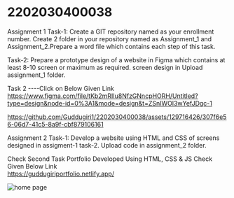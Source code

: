 # 2202030400038
Assignment 1
Task-1: Create a GIT repository named as your enrollment number. Create 2
folder in your repository named as Assignment_1 and Assignment_2.Prepare a word file which contains each step of this task.


Task-2: Prepare a prototype design of a website in Figma which contains at least 8-10 screen or maximum as required.  screen design in Upload  assignment_1 folder.

Task 2 ----Click on Below Given Link 
https://www.figma.com/file/tKb2mRIIu8NfzGNncpHORH/Untitled?type=design&node-id=0%3A1&mode=design&t=ZSnIWOl3wYefJDgc-1

https://github.com/Guddugiri1/2202030400038/assets/129716426/307f6e56-06d7-41c5-8a9f-cbf879106161



Assignment 2
Task-1: Develop a website using HTML and CSS of screens designed in
assigment-1 task-2. Upload code in assignment_2 folder.

Check Second Task Portfolio Developed Using HTML, CSS & JS Check Given Below Link  
https://guddugiriportfolio.netlify.app/


![home page](https://github.com/Guddugiri1/2202030400038/assets/129716426/737be4ef-29d6-4e59-826e-3d84362b8f8c)
